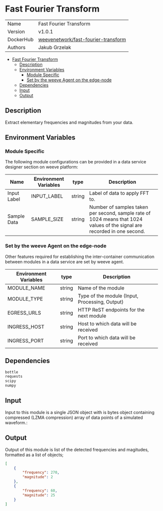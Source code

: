 # Fast Fourier Transform

|           |                                                                                                     |
| --------- | --------------------------------------------------------------------------------------------------- |
| Name      | Fast Fourier Transform                                                                              |
| Version   | v1.0.1                                                                                              |
| DockerHub | [weevenetwork/fast-fourier-transform](https://hub.docker.com/r/weevenetwork/fast-fourier-transform) |
| Authors   | Jakub Grzelak                                                                                       |

- [Fast Fourier Transform](#fast-fourier-transform)
  - [Description](#description)
  - [Environment Variables](#environment-variables)
    - [Module Specific](#module-specific)
    - [Set by the weeve Agent on the edge-node](#set-by-the-weeve-agent-on-the-edge-node)
  - [Dependencies](#dependencies)
  - [Input](#input)
  - [Output](#output)

## Description

Extract elementary frequencies and magnitudes from your data.

## Environment Variables

### Module Specific

The following module configurations can be provided in a data service designer section on weeve platform:

| Name        | Environment Variables | type   | Description                                                                                                              |
| ----------- | --------------------- | ------ | ------------------------------------------------------------------------------------------------------------------------ |
| Input Label | INPUT_LABEL           | string | Label of data to apply FFT to.                                                                                           |
| Sample Data | SAMPLE_SIZE           | string | Number of samples taken per second, sample rate of 1024 means that 1024 values of the signal are recorded in one second. |

### Set by the weeve Agent on the edge-node

Other features required for establishing the inter-container communication between modules in a data service are set by weeve agent.

| Environment Variables | type   | Description                                    |
| --------------------- | ------ | ---------------------------------------------- |
| MODULE_NAME           | string | Name of the module                             |
| MODULE_TYPE           | string | Type of the module (Input, Processing, Output) |
| EGRESS_URLS           | string | HTTP ReST endpoints for the next module        |
| INGRESS_HOST          | string | Host to which data will be received            |
| INGRESS_PORT          | string | Port to which data will be received            |

## Dependencies

```txt
bottle
requests
scipy
numpy
```

## Input

Input to this module is a single JSON object with is bytes object containing compressed (LZMA compression) array of data points of a simulated waveform.:

## Output

Output of this module is list of the detected frequencies and magitudes, formatted as a list of objects;

```json
[
    {
        "frequency": 270,
        "magnitude": 2
    },
    {
        "frequency": 60,
        "magnitude": 25
    }
]
```
